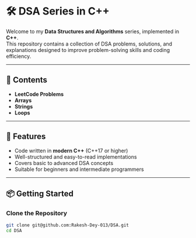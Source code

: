 # 🛠️ DSA Series in C++

Welcome to my **Data Structures and Algorithms** series, implemented in **C++**.  
This repository contains a collection of DSA problems, solutions, and explanations designed to improve problem-solving skills and coding efficiency.

---

## 📂 Contents
- **LeetCode Problems**
- **Arrays**
- **Strings**
- **Loops**

---

## 🚀 Features
- Code written in **modern C++** (C++17 or higher)
- Well-structured and easy-to-read implementations
- Covers basic to advanced DSA concepts
- Suitable for beginners and intermediate programmers

---

## 📦 Getting Started

### **Clone the Repository**
```bash
git clone git@github.com:Rakesh-Dey-013/DSA.git
cd DSA
